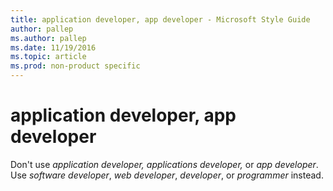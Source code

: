 ```yaml
---
title: application developer, app developer - Microsoft Style Guide
author: pallep
ms.author: pallep
ms.date: 11/19/2016
ms.topic: article
ms.prod: non-product specific
---
```


# application developer, app developer

Don't use *application developer,* *applications developer,* or *app developer*. Use *software developer*, *web developer*, *developer*, or *programmer* instead.
